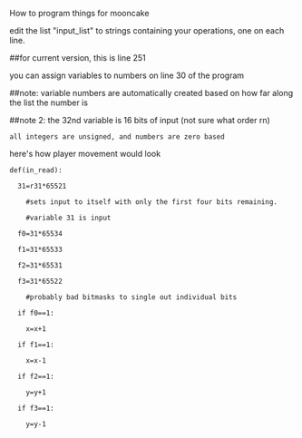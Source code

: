 How to program things for mooncake


edit the list "input_list" to strings containing your operations, one on each line.

##for current version, this is line 251
  

you can assign variables to numbers on line 30 of the program

##note: variable numbers are automatically created based on how far along the list the number is
  
##note 2: the 32nd variable is 16 bits of input (not sure what order rn)
  

    all integers are unsigned, and numbers are zero based


here's how player movement would look


    def(in_read):
    
      31=r31*65521 
      
        #sets input to itself with only the first four bits remaining.
       
        #variable 31 is input
    
      f0=31*65534
     
      f1=31*65533
      
      f2=31*65531
    
      f3=31*65522
    
        #probably bad bitmasks to single out individual bits
    
      if f0==1:
      
        x=x+1
      
      if f1==1:
        
        x=x-1
    
      if f2==1:
       
        y=y+1
    
      if f3==1:
        
        y=y-1
